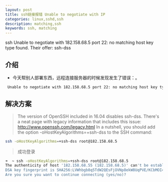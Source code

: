 ```yaml
---
layout: post
title: ssh链接报错 Unable to negotiate with IP
categories: linux,sshd,ssh
description: matching,ssh
keywords: ssh, matching
---
```


ssh Unable to negotiate with 182.158.68.5 port 22: no matching host key type found. Their offer: ssh-dss



## 介绍

* 今天帮别人部署东西，远程连接服务器的时候发现发生了错误：。

```bash
 Unable to negotiate with 182.158.68.5 port 22: no matching host key type found. Their offer: ssh-dss
```

## 解决方案


>The version of OpenSSH included in 16.04 disables ssh-dss. There's a neat page with legacy information that includes this issue: http://www.openssh.com/legacy.html
>In a nutshell, you should add the option -oHostKeyAlgorithms=+ssh-dss to the SSH command:

```bash
ssh -oHostKeyAlgorithms=+ssh-dss root@182.158.68.5
```
> 成功登录

```bash
➜  ~ ssh -oHostKeyAlgorithms=+ssh-dss root@182.158.68.5
The authenticity of host '182.158.68.55 (182.158.68.5)' can't be established.
DSA key fingerprint is SHA256:LVWhbgb8q5TdW2QEsFjOVNp8ekW8UqPVE/KCbMOI4CM.
Are you sure you want to continue connecting (yes/no)? 
```

 